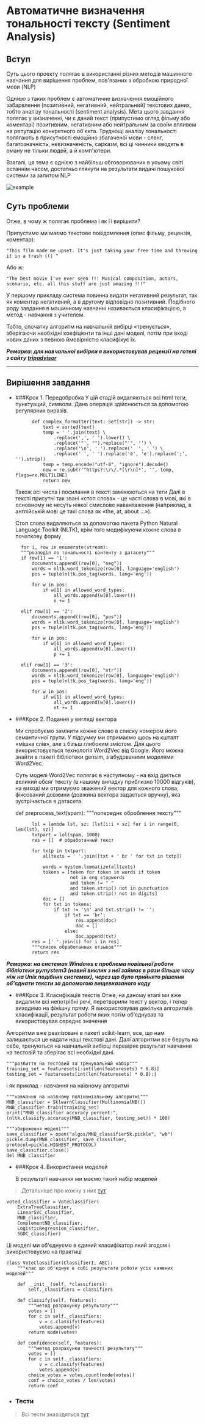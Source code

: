 # Автоматичне визначення тональності тексту (Sentiment Analysis)

## Вступ

Суть цього проекту полягає в використанні різних методів машинного 
навчання для вирішення проблем, пов'язаних з обробкою природної мови (NLP)

Однією з таких проблем є автоматичне визначення емоційного забарвлення 
(позитивний, негативний, нейтральний) текстових даних, тобто аналізу тональності 
(sentiment analysis). Мета цього завдання полягає у визначенні, чи є даний текст 
(припустимо огляд фільму або коментарі) позитивним, негативним або нейтральним 
за своїм впливом на репутацію конкретного об'єкта. Труднощі аналізу тональності 
полягають в присутності емоційно збагаченої мови - сленг, багатозначність, 
невизначеність, сарказм, всі ці чинники вводять в оману не тільки людей, а й комп'ютери.

Взагалі, ця тема є однією з найбільш обговорюваних в усьому світі останнім часом, достатньо
глянути на результати видачі пошукової системи за запитом NLP

![example](search_res.png)

## Суть проблеми
Отже, в чому ж полягає проблема і як її вирішити?

Припустимо ми маємо текстове повідомлення (опис фільму, рецензія, коментар):

    "This film made me upset. It's just taking your free time and throwing it in a trash ((( "

Або ж:

    "The best movie I've ever seen !!! Musical composition, actors, scenario, etc. all this stuff are just amazing !!!"

У першому прикладу система повинна видати негативний результат, так як коментар негативний, 
а в другому відповідно позитивний. Подібного роду завдання в машинному навчанні називається класифікацією, 
а метод - навчання з учителем. 

Тобто, спочатку алгоритм на навчальній вибірці «тренується», 
зберігаючи необхідні коефіцієнти та інші дані моделі, потім при вході нових даних з певною ймовірністю класифікує їх.

***Ремарка: для навчальної вибірки я використовував рецензії на готелі з сайту [tripadvisor](https://www.tripadvisor.ru/)***
***
## Вирішення завдання

+ ###Крок 1. Передобробка
    У цій стадій видаляються всі html теги, пунктуаций, символи.
    Дана операція здійснюється за допомогою регулярних виразів.

            def complex_formatter(text: Set[str]) -> str:
                text = sorted(text)
                temp = ' '.join(text) \
                    .replace(',', ' ').lower() \
                    .replace('"', "").replace("'", '') \
                    .replace('\n', ' ').replace('  ', ' ') \
                    .replace(' ', ' ').replace('ё', 'е').replace(';', '').strip()
                temp = temp.encode("utf-8", "ignore").decode()
                new = re.sub(r'^https?:\/\/.*[\r\n]*', '', temp, flags=re.MULTILINE)
                return new

    Також всі числа і посилання в тексті замінюються на теги
    Далі в тексті присутні так звані «стоп слова» - це часті слова в мові, які в основному не несуть ніякої смислове
    навантаження (наприклад, в англійській мові це такі слова як «the, at, about ...»). 
  
    Стоп слова видаляються за допомогою пакета Python Natural Language Toolkit (NLTK), крім того
    модифікуючи кожне слова в початкову форму
  
        for i, row in enumerate(stream):
        """розподіл по тональності контенту з датасету"""
        if row[1] == '1':
            documents.append((row[0], "neg"))
            words = nltk.word_tokenize(row[0], language='english')
            pos = tuple(nltk.pos_tag(words, lang='eng'))

            for w in pos:
                if w[1] in allowed_word_types:
                    all_words.append(w[0].lower())
                    n += 1

        elif row[1] == '2':
            documents.append((row[0], "pos"))
            words = nltk.word_tokenize(row[0], language='english')
            pos = tuple(nltk.pos_tag(words, lang='eng'))

            for w in pos:
                if w[1] in allowed_word_types:
                    all_words.append(w[0].lower())
                    p += 1

        elif row[1] == '3':
            documents.append((row[0], "ntr"))
            words = nltk.word_tokenize(row[0], language='english')
            pos = tuple(nltk.pos_tag(words, lang='eng'))

            for w in pos:
                if w[1] in allowed_word_types:
                    all_words.append(w[0].lower())
                    nt += 1



+ ###Крок 2. Подання у вигляді вектора

  <p>
  Ми спробуємо замінити кожне слово в списку номером його семантичної групи. 
  У підсумку ми отримаємо щось на кшталт «мішка слів», але з більш глибоким змістом. 
  Для цього використовується технологія Word2Vec від Google. 
  Його можна знайти в пакеті бібліотеки gensim, з вбудованими моделями Word2Vec.
  </p>
  

  <p>
  Суть моделі Word2Vec полягає в наступному - на вхід дається великий обсяг тексту 
  (в нашому випадку приблизно 10000 відгуків), на виході ми отримуємо зважений вектор для кожного слова, 
  фіксований довжини (довжина вектора задається вручну), яка зустрічається в датасета.
  </p>

    def preprocess_text(spam):
            """попереднє оброблення тексту"""
        
            lol = lambda lst, sz: [lst[i:i + sz] for i in range(0, len(lst), sz)]
            txtpart = lol(spam, 1000)
            res = []  # обработанный текст
        
            for txtp in txtpart:
                alltexts = ' '.join([txt + ' br ' for txt in txtp])
        
                words = mystem.lemmatize(alltexts)
                tokens = [token for token in words if token
                          not in eng_stopwords
                          and token != " "
                          and token.strip() not in punctuation
                          and token.strip() not in digits]
                doc = []
                for txt in tokens:
                    if txt != '\n' and txt.strip() != '':
                        if txt == 'br':
                            res.append(doc)
                            doc = []
                        else:
                            doc.append(txt)
            res = [' '.join(i) for i in res]
            """список обработанных отзывов"""
            return res
    
***Ремарка: на системах Windows є проблема повільної роботи бібліотеки pymystem3 
(новий виклик з неї займає в рази більше часу ніж на Unix подібних системах), через що було прийнято рішення об'єднати тексти
за допомогою вищевказаного коду***

+ ###Крок 3. Класифікація текстів
Отже, на даному етапі ми вже видалили всі непотрібні речі, перетворили текст 
у вектор, і тепер виходимо на фінішну пряму. Я використовував декілька алгоритмів класифікації, результат роботи яких 
потім об'єднував та використовував середнє значення

Алгоритми вже реалізовані в пакеті scikit-learn, все, що нам залишається це надати наші текстові дані.
Далі алгоритми все беруть на себе, тренуються на навчальній вибірці перевіряє результат навчання на тестовій та 
зберігає всі необхідні дані.

    """розбиття на тестовий та тренувальний набір"""
    training_set = featuresets[:int(len(featuresets) * 0.8)]
    testing_set = featuresets[int(len(featuresets) * 0.8):]

і як приклад - навчання на наївному алгоритмі

    """навчання на наївному поліноміальному алгоритмі"""
    MNB_classifier = SklearnClassifier(MultinomialNB())
    MNB_classifier.train(training_set)
    print("MNB_classifier accuracy percent:", (nltk.classify.accuracy(MNB_classifier, testing_set)) * 100)
    
    """збереження моделі"""
    save_classifier = open("algos/MNB_classifier5k.pickle", "wb")
    pickle.dump(MNB_classifier, save_classifier, protocol=pickle.HIGHEST_PROTOCOL)
    save_classifier.close()
    del MNB_classifier

+ ###Крок 4. Використання моделей
    
    В результаті навчання ми маємо такий набір моделей 
>Детальніше про кожну з них [тут](../src/models.md)

    voted_classifier = VoteClassifier(
        ExtraTreeClassifier,
        LinearSVC_classifier,
        MNB_classifier,
        ComplementNB_classifier,
        LogisticRegression_classifier,
        SGDC_classifier)

Ці моделі ми об'єднуємо в єдиний класифікатор який згодом і використовуємо на практиці

    class VoteClassifier(ClassifierI, ABC):
        """клас що об'єднує в собі результати роботи усіх наявних моделей"""
    
        def __init__(self, *classifiers):
            self._classifiers = classifiers
    
        def classify(self, features):
            """метод розрахунку результату"""
            votes = []
            for c in self._classifiers:
                v = c.classify(features)
                votes.append(v)
            return mode(votes)
    
        def confidence(self, features):
            """метод розрахунки точності результату"""
            votes = []
            for c in self._classifiers:
                v = c.classify(features)
                votes.append(v)
            choice_votes = votes.count(mode(votes))
            conf = choice_votes / len(votes)
            return conf


+ ### Тести

>Всі тести знаходяться [тут](../tests/test_result.md)